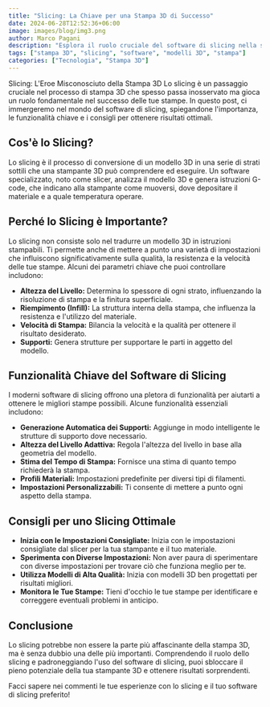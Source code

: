 ```yaml
---
title: "Slicing: La Chiave per una Stampa 3D di Successo"
date: 2024-06-28T12:52:36+06:00
image: images/blog/img3.png
author: Marco Pagani
description: "Esplora il ruolo cruciale del software di slicing nella stampa 3D, scopri le funzionalità chiave e ottieni consigli per risultati di stampa ottimali."
tags: ["stampa 3D", "slicing", "software", "modelli 3D", "stampa"]
categories: ["Tecnologia", "Stampa 3D"]
---
```


Slicing: L'Eroe Misconosciuto della Stampa 3D
Lo slicing è un passaggio cruciale nel processo di stampa 3D che spesso passa inosservato ma gioca un ruolo fondamentale nel successo delle tue stampe. In questo post, ci immergeremo nel mondo del software di slicing, spiegandone l'importanza, le funzionalità chiave e i consigli per ottenere risultati ottimali.

## Cos'è lo Slicing?

Lo slicing è il processo di conversione di un modello 3D in una serie di strati sottili che una stampante 3D può comprendere ed eseguire. Un software specializzato, noto come slicer, analizza il modello 3D e genera istruzioni G-code, che indicano alla stampante come muoversi, dove depositare il materiale e a quale temperatura operare.

## Perché lo Slicing è Importante?

Lo slicing non consiste solo nel tradurre un modello 3D in istruzioni stampabili. Ti permette anche di mettere a punto una varietà di impostazioni che influiscono significativamente sulla qualità, la resistenza e la velocità delle tue stampe. Alcuni dei parametri chiave che puoi controllare includono:

- **Altezza del Livello:** Determina lo spessore di ogni strato, influenzando la risoluzione di stampa e la finitura superficiale.
- **Riempimento (Infill):** La struttura interna della stampa, che influenza la resistenza e l'utilizzo del materiale.
- **Velocità di Stampa:** Bilancia la velocità e la qualità per ottenere il risultato desiderato.
- **Supporti:** Genera strutture per supportare le parti in aggetto del modello.

## Funzionalità Chiave del Software di Slicing

I moderni software di slicing offrono una pletora di funzionalità per aiutarti a ottenere le migliori stampe possibili. Alcune funzionalità essenziali includono:

- **Generazione Automatica dei Supporti:** Aggiunge in modo intelligente le strutture di supporto dove necessario.
- **Altezza del Livello Adattiva:** Regola l'altezza del livello in base alla geometria del modello.
- **Stima del Tempo di Stampa:** Fornisce una stima di quanto tempo richiederà la stampa.
- **Profili Materiali:** Impostazioni predefinite per diversi tipi di filamenti.
- **Impostazioni Personalizzabili:** Ti consente di mettere a punto ogni aspetto della stampa.

## Consigli per uno Slicing Ottimale

- **Inizia con le Impostazioni Consigliate:** Inizia con le impostazioni consigliate dal slicer per la tua stampante e il tuo materiale.
- **Sperimenta con Diverse Impostazioni:** Non aver paura di sperimentare con diverse impostazioni per trovare ciò che funziona meglio per te.
- **Utilizza Modelli di Alta Qualità:** Inizia con modelli 3D ben progettati per risultati migliori.
- **Monitora le Tue Stampe:** Tieni d'occhio le tue stampe per identificare e correggere eventuali problemi in anticipo.

## Conclusione

Lo slicing potrebbe non essere la parte più affascinante della stampa 3D, ma è senza dubbio una delle più importanti. Comprendendo il ruolo dello slicing e padroneggiando l'uso del software di slicing, puoi sbloccare il pieno potenziale della tua stampante 3D e ottenere risultati sorprendenti.

Facci sapere nei commenti le tue esperienze con lo slicing e il tuo software di slicing preferito!
